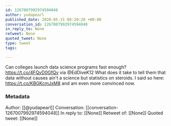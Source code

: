 ```yaml
---
id: 1267007992974594048
author: yudapearl
published_date: 2020-05-31 08:20:20 +00:00
conversation_id: 1267007992974594048
in_reply_to: None
retweet: None
quoted_tweet: None
type: tweet
tags:

---
```


Can colleges launch data science programs fast enough? https://t.co/4FQyD0GfQv via @EdDiveK12 
What does it take to tell them that data without causes ain't a science but statistics on steroids. I said so here:  https://t.co/KBGKcmJxM8 and am even more convinced now.

### Metadata

Author: [[@yudapearl]]
Conversation: [[conversation-1267007992974594048]]
In reply to: [[None]]
Retweet of: [[None]]
Quoted tweet: [[None]]

